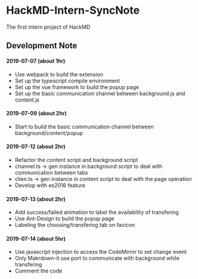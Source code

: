 # HackMD-Intern-SyncNote

The first intern project of HackMD

## Development Note

#### 2019-07-07 (about 1hr)
* Use webpack to build the extension
* Set up the typescript compile environment
* Set up the vue framework to build the popup page
* Set up the basic communication channel between background.js and content.js

#### 2019-07-09 (about 2hr)
* Start to build the basic communication channel between background/content/popup

#### 2019-07-12 (about 2hr)
* Refactor the content script and background script
* channel.ts -> gen instance in background script to deal with communication between tabs
* clien.ts -> gen instance in content script to deal with the page operation
* Develop with es2016 feature

#### 2019-07-13 (about 2hr)
* Add success/failed animation to label the availability of transfering
* Use Ant-Design to build the popup page
* Labeling the choosing/transfering tab on favicon

#### 2019-07-14 (about 5hr)
* Use javascript injection to access the CodeMirror to set change event
* Only Makrdown-it use port to communicate with background while transfering
* Comment the code